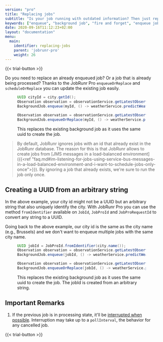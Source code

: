 ```yaml
---
version: "pro"
title: "Replacing jobs"
subtitle: "Is your job running with outdated information? Then just replace it..."
keywords: ["enqueue", "background job", "fire and forget", "enqueue jobs in bulk", "outdated information", "replacing jobs", "running with outdated information"]
date: 2020-09-16T11:12:23+02:00
layout: "documentation"
menu: 
  main: 
    identifier: replacing-jobs
    parent: 'jobrunr-pro'
    weight: 26
---
```

{{< trial-button >}}

Do you need to replace an already enqueued job? Or a job that is already being processed? Thanks to the JobRunr Pro `enqueueOrReplace` and `scheduleOrReplace` you can update the existing job easily.

<figure>

```java
UUID cityId = city.getId();
Observation observation = observationService.getLatestObservation(cityId); // the original observation
BackgroundJob.enqueue(myId, () -> weatherService.predictWeather(cityId, observation));

Observation observation = observationService.getLatestObservation(cityId); // the updated observation after a storm
BackgroundJob.enqueueOrReplace(myId, () -> weatherService.predictWeather(cityId, observation));
```
<figcaption>This replaces the existing background job as it uses the same uuid to create the job.</figcaption>
</figure>

> By default, JobRunr ignores jobs with an id that already exist in the JobRunr database. The reason for this is that JobRunr allows to create jobs from [JMS messages in a load-balanced environment]({{<ref "faq.md#im-listening-for-jobs-using-service-bus-messages-in-a-load-balanced-environment-and-i-want-to-schedule-jobs-only-once">}}). By ignoring a job that already exists, we're sure to run the job only once.


## Creating a UUID from an arbitrary string

In the above example, your city id might not be a UUID but an arbitrary string that also uniquely identify the city. With JobRunr Pro you can use the method `fromIdentifier` available on `JobId`, `JobProId` and `JobProRequestId` to convert any string to a UUID.

Going back to the above example, our city id is the same as the city name (e.g., Brussels) and we don't want to enqueue multiple jobs with the same city name.

<figure>

```java
UUID jobId = JobProId.fromIdentifier(city.name());
Observation observation = observationService.getLatestObservation(city.name()); // the original observation
BackgroundJob.enqueue(jobId, () -> weatherService.predictWeather(city.name(), observation));

Observation observation = observationService.getLatestObservation(city.name()); // the updated observation after a storm
BackgroundJob.enqueueOrReplace(jobId, () -> weatherService.predictWeather(city.name(), observation));
```
<figcaption>This replaces the existing background job as it uses the same uuid to create the job. The jobId is created from an arbitrary string.</figcaption>
</figure>


## Important Remarks

1. If the previous job is in processing state, it'll be [interrupted when possible](< ref "documentation/background-methods/deleting-jobs.md" >). Interruption may take up to a `pollInterval`, the behavior for any cancelled job.

{{< trial-button >}}